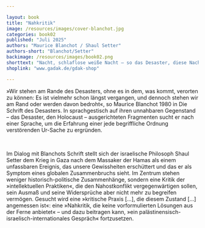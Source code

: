 ```yaml
---

layout: book
title: "Nahkritik"
image: /resources/images/cover-blanchot.jpg
categories: book02
published: "Juli 2025"
authors: "Maurice Blanchot / Shaul Setter"
authors-short: "Blanchot/Setter"
backimage: /resources/images/book02.png
shorttext: "Nacht, schlaflose weiße Nacht – so das Desaster, diese Nacht, der die Dunkelheit fehlt, ohne dass das Licht sie erhellt"
shoplink: "www.gadak.de/gdak-shop"

---
```


<p>»Wir stehen am Rande des Desasters, ohne es in dem, was kommt, verorten zu können: Es ist vielmehr schon längst vergangen, und dennoch stehen wir am Rand oder werden davon bedroht«, so Maurice Blanchot 1980 in Die Schrift des Desasters. In sprachgestisch auf ihren unnahbaren Gegenstand – das Desaster, den Holocaust – ausgerichteten Fragmenten sucht er nach einer Sprache, um die Erfahrung einer jede begriffliche Ordnung verstörenden Ur-Sache zu ergründen.</p>
<br>
<p>Im Dialog mit Blanchots Schrift stellt sich der israelische Philosoph Shaul Setter dem Krieg in Gaza nach dem Massaker der Hamas als einem unfassbaren Ereignis, das unsere Gewissheiten erschüttert und das er als Symptom eines globalen Zusammenbruchs sieht. Im Zentrum stehen weniger historisch-politische Zusammenhänge, sondern eine Kritik der »intellektuellen Praktiken«, die den Nahostkonflikt vergegenwärtigen sollen, sein Ausmaß und seine Widersprüche aber nicht mehr zu begreifen vermögen. Gesucht wird eine »kritische Praxis [...], die diesem Zustand [...] angemessen ist«: eine »Nahkritik, die keine vorformulierten Lösungen aus der Ferne anbietet« – und dazu beitragen kann, »ein palästinensisch-israelisch-internationales Gespräch« fortzusetzen.</p>